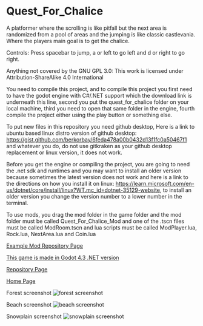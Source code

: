 # Quest_For_Chalice
A platformer where the scrolling is like pitfall but the next area is randomized from a pool of areas and the jumping is like classic castlevania. Where the players main goal is to get the chalice.

Controls: Press spacebar to jump, a or left to go left and d or right to go right.

Anything not covered by the GNU GPL 3.0: This work is licensed under Attribution-ShareAlike 4.0 International

You need to compile this project, and to compile this project you first need to have the godot engine with C#/.NET support which the download link is underneath this line, second you put the quest_for_chalice folder on your local machine, third you need to open that same folder in the engine, fourth compile the project either using the play button or something else.

To put new files in this repository you need github desktop, Here is a link to ubuntu based linux distro version of github desktop: https://gist.github.com/berkorbay/6feda478a00b0432d13f1fc0a50467f1 and whatever you do, do not use gitkraken as your github desktop replacement or linux version, it does not work.

Before you get the engine or compiling the project, you are going to need the .net sdk and runtimes and you may want to install an older version because sometimes the latest version does not work and here is a link to the directions on how you install it on linux: https://learn.microsoft.com/en-us/dotnet/core/install/linux?WT.mc_id=dotnet-35129-website, to install an older version you change the version number to a lower number in the terminal.

To use mods, you drag the mod folder in the game folder and the mod folder must be called Quest_For_Chalice_Mod and one of the .tscn files must be called ModRoom.tscn and lua scripts must be called ModPlayer.lua, Rock.lua, NextArea.lua and Coin.lua

<a href="https://github.com/Daniel-Hanrahan-Tools-and-Games/Quest_For_Chalice_Mod">Example Mod Repository Page</a>

<a href="https://godotengine.org/download/archive/4.3-stable/">This game is made in Godot 4.3 .NET version</a>

<a href="https://github.com/Daniel-Hanrahan-Tools-and-Games/Quest_For_Chalice">Repository Page</a>

<a href="https://daniel-hanrahan-tools-and-games.github.io/">Home Page</a>

Forest screenshot
![forest screenshot](https://github.com/user-attachments/assets/de6473c9-4fb6-4d4f-b6ca-0fd3399d0461)

Beach screenshot
![beach screenshot](https://github.com/user-attachments/assets/8c6d091f-b14f-4397-97db-c0c9dc024550)

Snowplain screenshot
![snowplain screenshot](https://github.com/user-attachments/assets/5dcd00ba-1e88-4506-afe9-6bbc35f39b1f)
